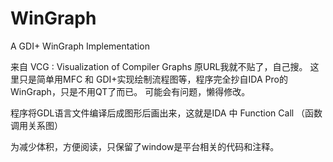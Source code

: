 # WinGraph
A GDI+ WinGraph Implementation

来自 VCG : Visualization of Compiler Graphs 
原URL我就不贴了，自己搜。
这里只是简单用MFC 和 GDI+实现绘制流程图等，程序完全抄自IDA Pro的WinGraph，只是不用QT了而已。
可能会有问题，懒得修改。


程序将GDL语言文件编译后成图形后画出来，这就是IDA 中 Function Call （函数调用关系图）

为减少体积，方便阅读，只保留了window是平台相关的代码和注释。
